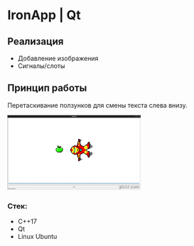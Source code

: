 # IronApp | Qt

## Реализация

- Добавление изображения
- Сигналы/слоты

## Принцип работы 

Перетаскивание ползунков для смены текста слева внизу.

![gif](https://github.com/lookatme777/iron-app/blob/main/irap.gif)


### Стек:

- C++17
- Qt
- Linux Ubuntu
